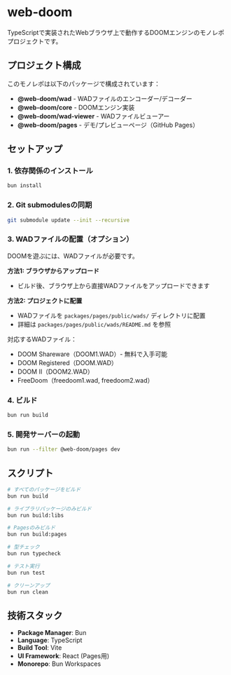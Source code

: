# web-doom

TypeScriptで実装されたWebブラウザ上で動作するDOOMエンジンのモノレポプロジェクトです。

## プロジェクト構成

このモノレポは以下のパッケージで構成されています：

- **@web-doom/wad** - WADファイルのエンコーダー/デコーダー
- **@web-doom/core** - DOOMエンジン実装
- **@web-doom/wad-viewer** - WADファイルビューアー
- **@web-doom/pages** - デモ/プレビューページ（GitHub Pages）

## セットアップ

### 1. 依存関係のインストール

```bash
bun install
```

### 2. Git submodulesの同期

```bash
git submodule update --init --recursive
```

### 3. WADファイルの配置（オプション）

DOOMを遊ぶには、WADファイルが必要です。

**方法1: ブラウザからアップロード**
- ビルド後、ブラウザ上から直接WADファイルをアップロードできます

**方法2: プロジェクトに配置**
- WADファイルを `packages/pages/public/wads/` ディレクトリに配置
- 詳細は `packages/pages/public/wads/README.md` を参照

対応するWADファイル：
- DOOM Shareware（DOOM1.WAD）- 無料で入手可能
- DOOM Registered（DOOM.WAD）
- DOOM II（DOOM2.WAD）
- FreeDoom（freedoom1.wad, freedoom2.wad）

### 4. ビルド

```bash
bun run build
```

### 5. 開発サーバーの起動

```bash
bun run --filter @web-doom/pages dev
```

## スクリプト

```bash
# すべてのパッケージをビルド
bun run build

# ライブラリパッケージのみビルド
bun run build:libs

# Pagesのみビルド
bun run build:pages

# 型チェック
bun run typecheck

# テスト実行
bun run test

# クリーンアップ
bun run clean
```

## 技術スタック

- **Package Manager**: Bun
- **Language**: TypeScript
- **Build Tool**: Vite
- **UI Framework**: React (Pages用)
- **Monorepo**: Bun Workspaces
